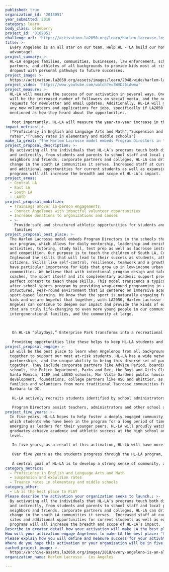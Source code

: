 ```yaml
---
published: true
organization_id: '2018051'
year_submitted: 2018
category: learn
body_class: blueberry
project_id: '8102051'
challenge_url: 'https://activation.la2050.org/learn/harlem-lacrosse-los-angeles/'
title: >-
  Every Angeleno is an all star on our team. Help HL - LA build our home field
  advantage!
project_summary: >-
  HL-LA engages families, communities, businesses, law enforcement, school
  partners, and athletes of all backgrounds to provide kids most at risk of
  dropout with personal pathways to future successes.
project_image: >-
  https://activation.la2050.org/assets/images/learn/2048-wide/harlem-lacrosse-los-angeles.jpg
project_video: 'https://www.youtube.com/watch?v=3WVD26iAwmw'
project_measure: >-
  HL-LA will measure the success of our activation in several ways. One metric
  will be the increased number of followers on social media, and the new
  requests for newsletter and email updates. Additionally, HL-LA will measure
  any new volunteers and applications for jobs, specifically if LA2050 is
  mentioned as how they heard about the opportunities. 
   
   Most importantly, HL-LA will measure the year-to-year increase in the number of participants, community partners, families, staff and school sites, which will be evidence that the funding provided by LA2050 directly impacted the scope and delivery of programming. The LA2050 grant would allow HL-LA to offer more academic, athletic and enrichment activities to its current participants as well as reach more new members. It would also support more enrichment activities and opportunities for HL-LA students to explore new parts of their city, like a field trip to the beach or Spacex, shadowing doctors at the local hospital, watching lacrosse sticks be made at String King, learning goal setting from professionals at Advice Period, attending overnight camp at the Thacher School, receiving career advice from a mentor, or attending a USC lacrosse game. By increasing the number of these opportunities and expanding the capacity to include even more students, HL-LA can further its mission to help each student find his or her personal path to life-long success.
impact_metrics: >-
  ["Proficiency in English and Language Arts and Math","Suspension and expulsion
  rates","Truancy rates in elementary and middle schools"]
make_la_great: "The Harlem Lacrosse model embeds Program Directors in the schools that host our program, which allows for daily mentorship, leadership and enrichment activities, tutoring, study hall, test prep as well as lacrosse instruction and competition. Our purpose is to teach the children of South LA, Compton and Inglewood the skills that will lead to their success as students, athletes and citizens. Skills like self-control, resilience, teamwork and a growth mindset have particular importance for kids that grow up in low-income urban communities. We believe that with intentional program design and talented coaches, the sport itself and its complementary academic support provide the perfect context to teach these skills. This model transcends a typical after-school sports program by providing wrap-around programming in a safe, structured, year-round environment that is centered on immersive academic and sport-based learning. We know that the sport is naturally engaging for all kids and we are hopeful that together, with LA2050, Harlem Lacrosse — Los Angeles can continue to deepen our impact and provide the kinds of experiences that are truly life-changing to even more young people in our community, intergenerational families, and the community at large.\r\n \r\n \r\n \r\n On HL-LA “playdays,” Enterprise Park transforms into a recreational oasis. As the buses deliver eager players ready to take part in the day’s events, parents, guardians, grandparents and siblings of all ages begin to gather in the prime shady locations on the sidelines. Volunteers from area high schools and colleges start organizing the players into age groups and teams; while the lacrosse training begins, coaches, tutors, police officers, teachers and mentors from corporate partners chat with parents about their child’s experiences, academic improvement, school choice or tutoring questions, goals, and much more. Harlem Lacrosse-LA is not just affecting its student-athletes’ lives, its impact is felt across generations and across the community. Many HL-LA parents and guardians did not attend college and rely on the advice and counseling of the HL-LA program directors, tutors and career advisors to help create an academic path to college preparedness for their children. Aside from the direct impact, HL-LA is growing alongside its members, expanding to high school programs as many students advanced to ninth grade. Many coaches and staff are themselves “graduates” of Harlem Lacrosse-LA (and its predecessor City Lacrosse), and these valuable work opportunities empower the older students to stay involved and give back. \r\n \r\n Providing opportunities like these helps to keep HL-LA students and their families engaged in the program; these students are encouraged to improve attendance and grades, and stay in school, in order to remain as active members of the HL-LA community."
project_proposal_description: >-
  By activating all the individuals that HL-LA’s programs touch both directly
  and indirectly, from students and parents to school staff and local police,
  neighbors and friends, corporate partners and colleges, HL-LA can drive real
  change in the south LA communities it serves. Increased staff at current sites
  and additional opportunities for current students as well as expansion
  programs will all increase the breadth and scope of HL-LA’s impact.
project_areas:
  - Central LA
  - East LA
  - South LA
  - LAUSD
project_proposal_mobilize:
  - Trainings and/or in-person engagements
  - Connect Angelenos with impactful volunteer opportunities
  - Increase donations to organizations and causes
  - >-
    Provide safe and structured athletic opportunities for students and
    families 
project_proposal_best_place: >-
  The Harlem Lacrosse model embeds Program Directors in the schools that host
  our program, which allows for daily mentorship, leadership and enrichment
  activities, tutoring, study hall, test prep as well as lacrosse instruction
  and competition. Our purpose is to teach the children of South LA, Compton and
  Inglewood the skills that will lead to their success as students, athletes and
  citizens. Skills like self-control, resilience, teamwork and a growth mindset
  have particular importance for kids that grow up in low-income urban
  communities. We believe that with intentional program design and talented
  coaches, the sport itself and its complementary academic support provide the
  perfect context to teach these skills. This model transcends a typical
  after-school sports program by providing wrap-around programming in a safe,
  structured, year-round environment that is centered on immersive academic and
  sport-based learning. We know that the sport is naturally engaging for all
  kids and we are hopeful that together, with LA2050, Harlem Lacrosse — Los
  Angeles can continue to deepen our impact and provide the kinds of experiences
  that are truly life-changing to even more young people in our community,
  intergenerational families, and the community at large.
   
   
   
   On HL-LA “playdays,” Enterprise Park transforms into a recreational oasis. As the buses deliver eager players ready to take part in the day’s events, parents, guardians, grandparents and siblings of all ages begin to gather in the prime shady locations on the sidelines. Volunteers from area high schools and colleges start organizing the players into age groups and teams; while the lacrosse training begins, coaches, tutors, police officers, teachers and mentors from corporate partners chat with parents about their child’s experiences, academic improvement, school choice or tutoring questions, goals, and much more. Harlem Lacrosse-LA is not just affecting its student-athletes’ lives, its impact is felt across generations and across the community. Many HL-LA parents and guardians did not attend college and rely on the advice and counseling of the HL-LA program directors, tutors and career advisors to help create an academic path to college preparedness for their children. Aside from the direct impact, HL-LA is growing alongside its members, expanding to high school programs as many students advanced to ninth grade. Many coaches and staff are themselves “graduates” of Harlem Lacrosse-LA (and its predecessor City Lacrosse), and these valuable work opportunities empower the older students to stay involved and give back. 
   
   Providing opportunities like these helps to keep HL-LA students and their families engaged in the program; these students are encouraged to improve attendance and grades, and stay in school, in order to remain as active members of the HL-LA community.
project_proposal_engage: >-
  LA will be the best place to learn when Angelenos from all backgrounds come
  together to support our most at-risk students. HL-LA has a wide network of
  partnerships, and the unique ability to bring this diverse set of partners
  together. They include corporate partners like Advice Period, boarding
  schools, the Police Department, Parks and Rec, the Boys and Girls Club of
  Santa Monica, ICEF and LAUSD schools, Mar Vista Gardens public housing
  development, foundations, college partners like USC and Whittier, as well as
  families and volunteers from more traditional lacrosse communities from Santa
  Barbara to OC.
   
   HL-LA actively recruits students identified by school administrators as most vulnerable to academic decline and dropout. These students receive daily doses of academic and social-emotional support during study halls and meetings as well as the important lessons of commitment and teamwork during lacrosse practices and games. Using lacrosse as a hook, students earn their spot on the team through attendance, academic performance and behavior, and HL-LA students show measurable improvement in each of these areas.
   
   Program Directors assist teachers, administrators and other school staff with behavioral and academic interventions throughout the day. PD's also work with parents and guardians to put together a comprehensive personal path for each student, including academic assistance, additional lacrosse opportunities, high school selection, career advice and more.
project_five_years: >-
  In five years, HL-LA hopes to help foster a deeply engaged community, one in
  which students who have been in the program for a long period of time are
  emerging as leaders for their younger peers. HL-LA will proudly watch as
  graduates achieve academic and athletic success at the high school and college
  level. 
   
   In five years, as a result of this activation, HL-LA will have more exposure in LA and beyond, which includes an improved ability to build relationships with even more partners across the city. As more people are aware of our work, and more partners come on board, HL-LA can continue to scale up and grow, adding more school partners and serving hundreds of additional students. 
   
   Over five years as the students progress through the HL-LA program, there will be more comprehensive high school programming, including boarding school and college application assistance, academic help in the form of tutoring and test prep, career planning and advice and the continuation of the personal pathway development that began in fifth grade. 
   
   A central goal of HL-LA is to develop a strong sense of community, and to encourage each alumni to become an active and productive member of their community who will work to make LA a better place to learn and play. As they advance through high school, students will start planning for their future, maybe as a teacher at an area school, a local business owner or community leader, with a desire to give back and create a culture of positive change.
category_metrics:
  - Proficiency in English and Language Arts and Math
  - Suspension and expulsion rates
  - Truancy rates in elementary and middle schools
category_other:
  - LA is the best place to PLAY
Please describe the activation your organization seeks to launch.: >-
  By activating all the individuals that HL-LA’s programs touch both directly
  and indirectly, from students and parents to school staff and local police,
  neighbors and friends, corporate partners and colleges, HL-LA can drive real
  change in the south LA communities it serves.  Increased staff at current
  sites and additional opportunities for current students as well as expansion
  programs will all increase the breadth and scope of HL-LA’s impact.
Describe in greater detail how your activation will make LA the best place?: "The Harlem Lacrosse model embeds Program Directors in the schools that host our program, which allows for daily mentorship, leadership and enrichment activities, tutoring, study hall, test prep as well as lacrosse instruction and competition. Our purpose is to teach the children of South LA, Compton and Inglewood the skills that will lead to their success as students, athletes and citizens. Skills like self-control, resilience, teamwork and a growth mindset have particular importance for kids that grow up in low-income urban communities. We believe that with intentional program design and talented coaches, the sport itself and its complementary academic support provide the perfect context to teach these skills. This model transcends a typical after-school sports program by providing wrap-around programming in a safe, structured, year-round environment that is centered on immersive academic and sport-based learning. We know that the sport is naturally engaging for all kids and we are hopeful that together, with LA2050, Harlem Lacrosse — Los Angeles can continue to deepen our impact and provide the kinds of experiences that are truly life-changing to even more young people in our community, intergenerational families, and the community at large.\r\n\r\nOn HL-LA “playdays,” Enterprise Park transforms into a recreational oasis. As the buses deliver eager players ready to take part in the day’s events, parents, guardians, grandparents and siblings of all ages begin to gather in the prime shady locations on the sidelines. Volunteers from area high schools and colleges start organizing the players into age groups and teams; while the lacrosse training begins, coaches, tutors, police officers, teachers and mentors from corporate partners chat with parents about their child’s experiences, academic improvement, school choice or tutoring questions, goals, and much more. Harlem Lacrosse-LA is not just affecting its student-athletes’ lives, its impact is felt across generations and across the community. Many HL-LA parents and guardians did not attend college and rely on the advice and counseling of the HL-LA program directors, tutors and career advisors to help create an academic path to college preparedness for their children. Aside from the direct impact, HL-LA is growing alongside its members, expanding to high school programs as many students advanced to ninth grade. Many coaches and staff are themselves “graduates” of Harlem Lacrosse-LA (and its predecessor City Lacrosse), and these valuable work opportunities empower the older students to stay involved and give back. \r\nProviding opportunities like these helps to keep HL-LA students and their families engaged in the program; these students are encouraged to improve attendance and grades, and stay in school, in order to remain as active members of the HL-LA community."
How will your activation engage Angelenos to make LA the best place: "LA will be the best place to learn when Angelenos from all backgrounds come together to support our most at-risk students.  HL-LA has a wide network of partnerships, and the unique ability to bring this diverse set of partners together. They include corporate partners like Advice Period, boarding schools, the Police Department, Parks and Rec, the Boys and Girls Club of Santa Monica, ICEF and LAUSD schools, Mar Vista Gardens public housing development, foundations, college partners like USC and Whittier, as well as families and volunteers from more traditional lacrosse communities from Santa Barbara to OC.\r\nHL-LA actively recruits students identified by school administrators as most vulnerable to academic decline and dropout.  These students receive daily doses of academic and social-emotional support during study halls and meetings as well as the important lessons of commitment and teamwork during lacrosse practices and games.  Using lacrosse as a hook, students earn their spot on the team through attendance, academic performance and behavior, and HL-LA students show measurable improvement in each of these areas.\r\nProgram Directors assist teachers, administrators and other school staff with behavioral and academic interventions throughout the day.  PD's also work with parents and guardians to put together a comprehensive personal path for each student, including academic assistance, additional lacrosse opportunities, high school selection, career advice and more.  "
Please explain how you will define and measure success for your activation.: "HL-LA will measure the success of our activation in several ways.  One metric will be the increased number of followers on social media, and the new requests for newsletter and email updates.  Additionally, HL-LA will measure any new volunteers and applications for jobs, specifically if LA2050 is mentioned as how they heard about the opportunities.  \r\nMost importantly, HL-LA will measure the year-to-year increase in the number of participants, community partners, families, staff and school sites, which will be evidence that the funding provided by LA2050 directly impacted the scope and delivery of programming.  The LA2050 grant would allow HL-LA to offer more academic, athletic and enrichment activities to its current participants as well as reach more new members.  It would also support more enrichment activities and opportunities for HL-LA students to explore new parts of their city, like a field trip to the beach or Spacex, shadowing doctors at the local hospital, watching lacrosse sticks be made at String King, learning goal setting from professionals at Advice Period, attending overnight camp at the Thacher School, receiving career advice from a mentor, or attending a USC lacrosse game.  By increasing the number of these opportunities and expanding the capacity to include even more students, HL-LA can further its mission to help each student find his or her personal path to life-long success."
Where do you hope this activation or your organization will be in five years?: "In five years, HL-LA hopes to help foster a deeply engaged community, one in which students who have been in the program for a long period of time are emerging as leaders for their younger peers.  HL-LA will proudly watch as graduates achieve academic and athletic success at the high school and college level.  \r\nIn five years, as a result of this activation, HL-LA will have more exposure in LA and beyond, which includes an improved ability to build relationships with even more partners across the city.  As more people are aware of our work, and more partners come on board, HL-LA can continue to scale up and grow, adding more school partners and serving hundreds of additional students.  \r\nOver five years as the students progress through the HL-LA program, there will be more comprehensive high school programming, including boarding school and college application assistance, academic help in the form of tutoring and test prep, career planning and advice and the continuation of the personal pathway development that began in fifth grade.  \r\nA central goal of HL-LA is to develop a strong sense of community, and to encourage each alumni to become an active and productive member of their community who will work to make LA a better place to learn and play.  As they advance through high school, students will start planning for their future, maybe as a teacher at an area school, a local business owner or community leader, with a desire to give back and create a culture of positive change.  "
cached_project_image: >-
  https://archive-assets.la2050.org/images/2018/every-angeleno-is-an-all-star-on-our-team-help-hl-la-build-our-home-field-advantage/activation.la2050.org/assets/images/learn/2048-wide/harlem-lacrosse-los-angeles.jpg
organization_name: Harlem Lacrosse - Los Angeles

---
```

